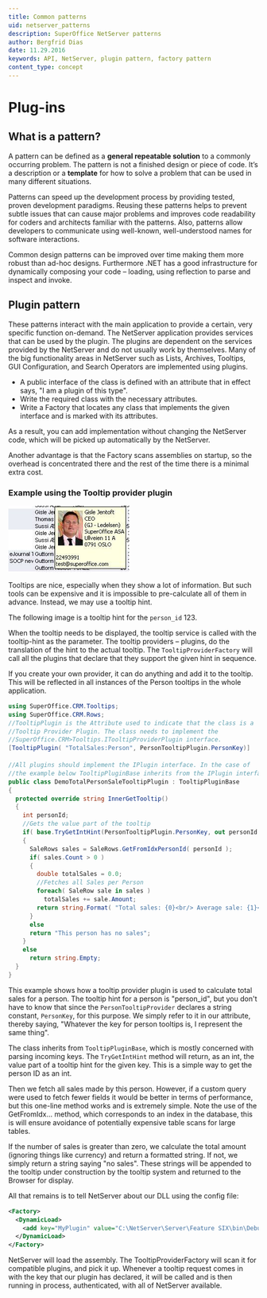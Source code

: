 ```yaml
---
title: Common patterns
uid: netserver_patterns
description: SuperOffice NetServer patterns
author: Bergfrid Dias
date: 11.29.2016
keywords: API, NetServer, plugin pattern, factory pattern
content_type: concept
---
```


# Plug-ins

## What is a pattern?

A pattern can be defined as a **general repeatable solution** to a commonly occurring problem. The pattern is not a finished design or piece of code. It’s a description or a **template** for how to solve a problem that can be used in many different situations.

Patterns can speed up the development process by providing tested, proven development paradigms. Reusing these patterns helps to prevent subtle issues that can cause major problems and improves code readability for coders and architects familiar with the patterns. Also, patterns allow developers to communicate using well-known, well-understood names for software interactions.

Common design patterns can be improved over time making them more robust than ad-hoc designs. Furthermore .NET has a good infrastructure for dynamically composing your code – loading, using reflection to parse and inspect and invoke.

## Plugin pattern

These patterns interact with the main application to provide a certain, very specific function on-demand. The NetServer application provides services that can be used by the plugin. The plugins are dependent on the services provided by the NetServer and do not usually work by themselves. Many of the big functionality areas in NetServer such as Lists, Archives, Tooltips, GUI Configuration, and Search Operators are implemented using plugins.

* A public interface of the class is defined with an attribute that in effect says, "I am a plugin of this type".
* Write the required class with the necessary attributes.
* Write a Factory that locates any class that implements the given interface and is marked with its attributes.

As a result, you can add implementation without changing the NetServer code, which will be picked up automatically by the NetServer.

Another advantage is that the Factory scans assemblies on startup, so the overhead is concentrated there and the rest of the time there is a minimal extra cost.

### Example using the Tooltip provider plugin

![ALT][img1]

Tooltips are nice, especially when they show a lot of information. But such tools can be expensive and it is impossible to pre-calculate all of them in advance. Instead, we may use a tooltip hint.

The following image is a tooltip hint for the `person_id` 123.

When the tooltip needs to be displayed, the tooltip service is called with the tooltip-hint as the parameter. The tooltip providers – plugins, do the translation of the hint to the actual tooltip. The `TooltipProviderFactory` will call all the plugins that declare that they support the given hint in sequence.

If you create your own provider, it can do anything and add it to the tooltip. This will be reflected in all instances of the Person tooltips in the whole application.

```csharp
using SuperOffice.CRM.Tooltips;
using SuperOffice.CRM.Rows;
//TooltipPlugin is the Attribute used to indicate that the class is a
//Tooltip Provider Plugin. The class needs to implement the
//SuperOffice.CRM>Tooltips.ITooltipProviderPlugin interface.
[TooltipPlugin( "TotalSales:Person", PersonTooltipPlugin.PersonKey)]

//All plugins should implement the IPlugin interface. In the case of
//the example below TooltipPluginBase inherits from the IPlugin interface
public class DemoTotalPersonSaleTooltipPlugin : TooltipPluginBase
{
  protected override string InnerGetTooltip()
  {
    int personId;
    //Gets the value part of the tooltip
    if( base.TryGetIntHint(PersonTooltipPlugin.PersonKey, out personId ) )
    {
      SaleRows sales = SaleRows.GetFromIdxPersonId( personId );
      if( sales.Count > 0 )
      {
        double totalSales = 0.0;
        //Fetches all Sales per Person
        foreach( SaleRow sale in sales )
          totalSales += sale.Amount;
        return string.Format( "Total sales: {0}<br/> Average sale: {1}<br/> Number of sales: {2}", totalSales, totalSales / sales.Count, sales.Count );
      }
      else
      return "This person has no sales";
    }
    else
      return string.Empty;
  }
}
```

This example shows how a tooltip provider plugin is used to calculate total sales for a person. The tooltip hint for a person is "person_id", but you don't have to know that since the `PersonTooltipProvider` declares a string constant, `PersonKey`, for this purpose. We simply refer to it in our attribute, thereby saying, "Whatever the key for person tooltips is, I represent the same thing".

The class inherits from `TooltipPluginBase`, which is mostly concerned with parsing incoming keys. The `TryGetIntHint` method will return, as an int, the value part of a tooltip hint for the given key. This is a simple way to get the person ID as an int.

Then we fetch all sales made by this person. However, if a custom query were used to fetch fewer fields it would be better in terms of performance, but this one-line method works and is extremely simple. Note the use of the GetFromIdx... method, which corresponds to an index in the database, this is will ensure avoidance of potentially expensive table scans for large tables.

If the number of sales is greater than zero, we calculate the total amount (ignoring things like currency) and return a formatted string. If not, we simply return a string saying "no sales". These strings will be appended to the tooltip under construction by the tooltip system and returned to the Browser for display.

All that remains is to tell NetServer about our DLL using the config file:

```xml
<Factory>
  <DynamicLoad>
    <add key="MyPlugin" value="C:\NetServer\Server\Feature SIX\bin\Debug\MyPlugin.dll" />
  </DynamicLoad>
</Factory>
```

NetServer will load the assembly. The TooltipProviderFactory will scan it for compatible plugins, and pick it up. Whenever a tooltip request comes in with the key that our plugin has declared, it will be called and is then running in process, authenticated, with all of NetServer available.

<!-- Referenced links -->

<!-- Referenced images -->
[img1]: media/image001.jpg
